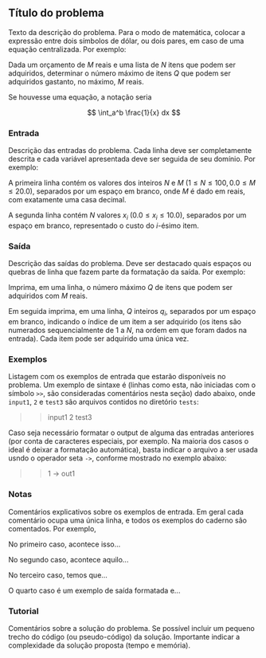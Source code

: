 ## Título do problema

Texto da descrição do problema. Para o modo de matemática, colocar a expressão entre dois símbolos 
de dólar, ou dois pares, em caso de uma equação centralizada. Por exemplo: 

Dada um orçamento de $M$ reais e uma lista de $N$
itens que podem ser adquiridos, determinar o número máximo de itens $Q$ que podem ser adquiridos
gastanto, no máximo, $M$ reais.

Se houvesse uma equação, a notação seria

$$
    \int_a^b \frac{1}{x} dx
$$

### Entrada

Descrição das entradas do problema. Cada linha deve ser completamente descrita e cada variável apresentada deve ser seguida de seu domínio. Por exemplo:

A primeira linha contém os valores dos inteiros $N$ e $M$ $(1\leq N\leq 100, 0.0\leq M\leq 20.0)$, separados por um espaço em branco, onde $M$ é dado em reais, com exatamente uma casa decimal.

A segunda linha contém $N$ valores $x_i$ $(0.0\leq x_i\leq 10.0)$, separados por um espaço em branco, representado o custo do $i$-ésimo item.

### Saída

Descrição das saídas do problema. Deve ser destacado quais espaços ou quebras de linha que fazem parte da formatação da saída. Por exemplo:

Imprima, em uma linha, o número máximo $Q$ de itens que podem ser adquiridos com $M$ reais. 

Em seguida imprima, em uma linha, $Q$ inteiros $q_i$, separados por um espaço em branco, indicando
o índice de um item a ser adquirido (os itens são numerados sequencialmente de 1 a $N$, na ordem
em que foram dados na entrada). Cada item pode ser adquirido uma única vez.

### Exemplos

Listagem com os exemplos de entrada que estarão disponíveis no problema. Um exemplo de sintaxe é (linhas como esta, não iniciadas com o símbolo `>>`,  são consideradas comentários nesta seção) dado abaixo, onde `input1`, `2` e `test3` são arquivos contidos no diretório `tests`:

>> input1
>> 2
>> test3

Caso seja necessário formatar o output de alguma das entradas anteriores (por conta de caracteres especiais, por exemplo. Na maioria dos casos o ideal é deixar a formatação automática), basta indicar o arquivo a ser usada usndo o operador seta `->`, conforme mostrado no exemplo abaixo:

>> 1 -> out1

### Notas

Comentários explicativos sobre os exemplos de entrada. Em geral cada comentário ocupa uma única linha, e todos os exemplos do caderno são comentados. Por exemplo,

No primeiro caso, acontece isso...

No segundo caso, acontece aquilo...

No terceiro caso, temos que...

O quarto caso é um exemplo de saída formatada e...


### Tutorial

Comentários sobre a solução do problema. Se possível incluir um pequeno trecho do código (ou
pseudo-código) da solução. Importante indicar a complexidade da solução proposta (tempo e memória).
